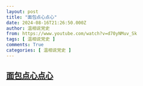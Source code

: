 ```yaml
---
layout: post
title: "面包点心点心"
date: 2024-08-16T21:26:50.000Z
author: 温相说党史
from: https://www.youtube.com/watch?v=d70yNMuv_Sk
tags: [ 温相说党史 ]
comments: True
categories: [ 温相说党史 ]
---
```

<!--1723843610000-->
[面包点心点心](https://www.youtube.com/watch?v=d70yNMuv_Sk)
------

<div>

</div>
